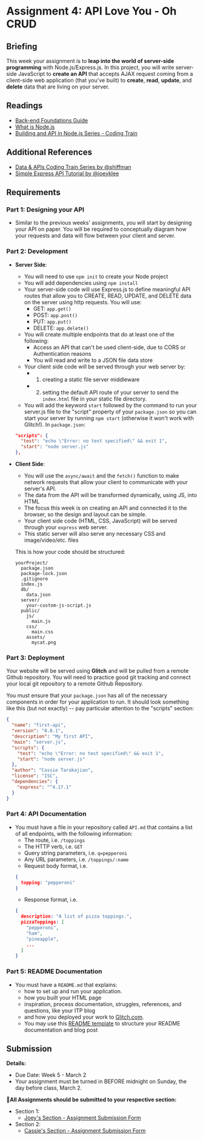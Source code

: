 # Assignment 4: API Love You - Oh CRUD

## Briefing

This week your assignment is to **leap into the world of server-side programming** with Node.js/Express.js. In this project, you will write server-side JavaScript to **create an API** that accepts AJAX request coming from a client-side web application (that you've built) to **create**, **read**, **update**, and **delete** data that are living on your server. 

## Readings
* [Back-end Foundations Guide](../guides/backend-foundations-guide.md)
* [What is Node.js](https://www.youtube.com/watch?v=RF5_MPSNAtU&t=5s)
* [Building and API in Node.js Series - Coding Train](https://www.youtube.com/watch?v=P-Upi9TMrBk&list=PLRqwX-V7Uu6Yyn-fBtGHfN0_xCtBwUkBp)

## Additional References
* [Data & APIs Coding Train Series by @shiffman](https://www.youtube.com/playlist?list=PLRqwX-V7Uu6YxDKpFzf_2D84p0cyk4T7X)
* [Simple Express API Tutorial by @joeyklee](https://github.com/joeyklee/simple-express-api)

## Requirements

### Part 1: Designing your API
* Similar to the previous weeks' assignments, you will start by designing your API on paper. You will be required to conceptually diagram how your requests and data will flow between your client and server. 

### Part 2: Development
* **Server Side**:
  * You will need to use `npm init` to create your Node project
  * You will add dependencies using `npm install`
  * Your server-side code will use Express.js to define meaningful API routes that allow you to CREATE, READ, UPDATE, and DELETE data on the server using http requests. You will use:
    * GET: `app.get()`
    * POST: `app.post()`
    * PUT: `app.put()`
    * DELETE: `app.delete()`
  * You will create multiple endpoints that do at least one of the following:
    * Access an API that can't be used client-side, due to CORS or Authentication reasons
    * You will read and write to a JSON file data store
  * Your client side code will be served through your web server by:
    * 1. creating a static file server middleware
    * 2. setting the default API route of your server to send the `index.html` file in your static file directory.
  * You will add the keyword `start` followed by the command to run your server.js file to the "script" property of your `package.json` so you can start your server by running `npm start` (otherwise it won't work with Glitch!). In `package.json`:
  ```json
  "scripts": {
    "test": "echo \"Error: no test specified\" && exit 1",
    "start": "node server.js"
  },
  ```
* **Client Side**:
  * You will use the `async/await` and the `fetch()` function to make network requests that allow your client to communicate with your server's API.
  * The data from the API will be transformed dynamically, using JS, into HTML
  * The focus this week is on creating an API and connected it to the browser, so the design and layout can be simple.
  * Your client side code (HTML, CSS, JavaScript) will be served through your `express` web server.
  * This static server will also serve any necessary CSS and image/video/etc. files

  This is how your code should be structured:
  ```
  yourProject/
    package.json
    package-lock.json
    .gitignore
    index.js
    db/
      data.json
    server/
      your-custom-js-script.js
    public/
      js/
        main.js
      css/
        main.css
      assets/
        mycat.png
  ```


### Part 3: Deployment
Your website will be served using **Glitch** and will be pulled from a remote Github repository. You will need to practice good git tracking and connect your local git repository to a remote Github Repository. 

You must ensure that your `package.json` has all of the necessary components in order for your application to run. It should look something like this (but not exactly) -- pay particular attention to the "scripts" section:

```json
{
  "name": "first-api",
  "version": "0.0.1",
  "description": "My first API",
  "main": "server.js",
  "scripts": {
    "test": "echo \"Error: no test specified\" && exit 1",
    "start": "node server.js"
  },
  "author": "Cassie Tarakajian",
  "license": "ISC",
  "dependencies": {
    "express": "^4.17.1"
  }
}
```

### Part 4: API Documentation
* You must have a file in your repository called `API.md` that contains a list of all endpoints, with the following information:
  * The route, i.e. `/toppings`
  * The HTTP verb, i.e. `GET`
  * Query string parameters, i.e. `q=pepperoni`
  * Any URL parameters, i.e. `/toppings/:name`
  * Request body format, i.e.
  ```json
  {
    topping: "pepperoni"
  }
  ```
  * Response format, i.e.
  ```json
  { 
    description: "A list of pizza toppings.",
    pizzaToppings: [
      "pepperoni",
      "ham",
      "pineapple",
      ...
    ]
  }
  ```
  
### Part 5: README Documentation
* You must have a `README.md` that explains:
    * how to set up and run your application.
    * how you built your HTML page
    * inspiration, process documentation, struggles, references, and questions, like your ITP blog
    * and how you deployed your work to [Glitch.com](https://glitch.com).
  * You may use this [README template](/templates/readme-template.md) to structure your README documentation and blog post

## Submission

**Details:**
* Due Date: Week 5 - March 2
* Your assignment must be turned in BEFORE midnight on Sunday, the day before class, March 2.

**📨All Assignments should be submitted to your respective section:**
* Section 1:
  * [Joey's Section - Assignment Submission Form](https://forms.gle/GkLsRM581kfyHg6W6)
* Section 2:
  * [Cassie's Section - Assignment Submission Form](https://forms.gle/pzxHjZtq1iP5WAyv9)